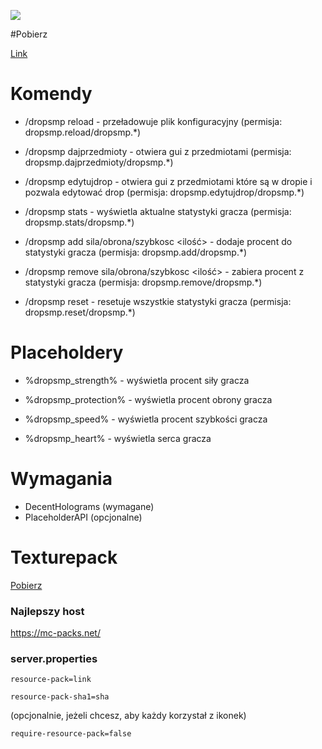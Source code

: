 ![](https://i.imgur.com/O1jy7rn.png) 

#Pobierz

[Link](link)

# Komendy

- /dropsmp reload - przeładowuje plik konfiguracyjny (permisja: dropsmp.reload/dropsmp.*)

- /dropsmp dajprzedmioty - otwiera gui z przedmiotami (permisja: dropsmp.dajprzedmioty/dropsmp.*)

- /dropsmp edytujdrop - otwiera gui z przedmiotami które są w dropie i pozwala edytować drop (permisja: dropsmp.edytujdrop/dropsmp.*)

- /dropsmp stats <nick> - wyświetla aktualne statystyki gracza (permisja: dropsmp.stats/dropsmp.*)

- /dropsmp add <nick> sila/obrona/szybkosc <ilość> - dodaje procent do statystyki gracza (permisja: dropsmp.add/dropsmp.*)

- /dropsmp remove <nick> sila/obrona/szybkosc <ilość> - zabiera procent z statystyki gracza (permisja: dropsmp.remove/dropsmp.*)

- /dropsmp reset <nick> - resetuje wszystkie statystyki gracza (permisja: dropsmp.reset/dropsmp.*)

 
# Placeholdery

- %dropsmp_strength% - wyświetla procent siły gracza
 
- %dropsmp_protection% - wyświetla procent obrony gracza
 
- %dropsmp_speed% - wyświetla procent szybkości gracza
 
- %dropsmp_heart% - wyświetla serca gracza

# Wymagania
 
- DecentHolograms (wymagane)
- PlaceholderAPI (opcjonalne)

# Texturepack
[Pobierz](https://download.mc-packs.net/pack/f7ed23ca6653e97449240a0fadaf77619c4d229e.zip)

### Najlepszy host
https://mc-packs.net/

### server.properties
`resource-pack=link`
 
`resource-pack-sha1=sha`

(opcjonalnie, jeżeli chcesz, aby każdy korzystał z ikonek)
 
`require-resource-pack=false`
